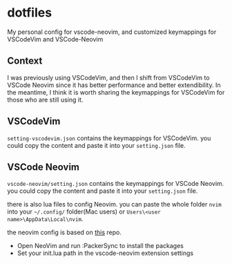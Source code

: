 # dotfiles

My personal config for vscode-neovim, and customized keymappings for VSCodeVim and VSCode-Neovim

## Context

I was previously using VSCodeVim, and then I shift from VSCodeVim to VSCode Neovim since it has better performance and better extendibility. In the meantime, I think it is worth sharing the keymappings for VSCodeVim for those who are still using it.

## VSCodeVim

`setting-vscodevim.json` contains the keymappings for VSCodeVim. you could copy the content and paste it into your `setting.json` file.

## VSCode Neovim

`vscode-neovim/setting.json` contains the keymappings for VSCode Neovim. you could copy the content and paste it into your `setting.json` file.

there is also lua files to config Neovim. you can paste the whole folder `nvim` into your `~/.config/` folder(Mac users) or `Users\<user name>\AppData\Local\nvim`.

the neovim config is based on [this](https://github.com/Vourliotis/nvim) repo.

- Open NeoVim and run :PackerSync to install the packages
- Set your init.lua path in the vscode-neovim extension settings
